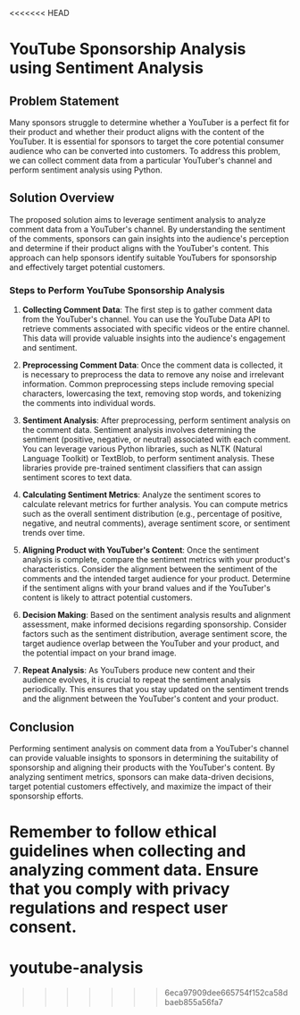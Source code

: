 <<<<<<< HEAD
# YouTube Sponsorship Analysis using Sentiment Analysis

## Problem Statement
Many sponsors struggle to determine whether a YouTuber is a perfect fit for their product and whether their product aligns with the content of the YouTuber. It is essential for sponsors to target the core potential consumer audience who can be converted into customers. To address this problem, we can collect comment data from a particular YouTuber's channel and perform sentiment analysis using Python.

## Solution Overview
The proposed solution aims to leverage sentiment analysis to analyze comment data from a YouTuber's channel. By understanding the sentiment of the comments, sponsors can gain insights into the audience's perception and determine if their product aligns with the YouTuber's content. This approach can help sponsors identify suitable YouTubers for sponsorship and effectively target potential customers.

### Steps to Perform YouTube Sponsorship Analysis

1. **Collecting Comment Data**: The first step is to gather comment data from the YouTuber's channel. You can use the YouTube Data API to retrieve comments associated with specific videos or the entire channel. This data will provide valuable insights into the audience's engagement and sentiment.

2. **Preprocessing Comment Data**: Once the comment data is collected, it is necessary to preprocess the data to remove any noise and irrelevant information. Common preprocessing steps include removing special characters, lowercasing the text, removing stop words, and tokenizing the comments into individual words.

3. **Sentiment Analysis**: After preprocessing, perform sentiment analysis on the comment data. Sentiment analysis involves determining the sentiment (positive, negative, or neutral) associated with each comment. You can leverage various Python libraries, such as NLTK (Natural Language Toolkit) or TextBlob, to perform sentiment analysis. These libraries provide pre-trained sentiment classifiers that can assign sentiment scores to text data.

4. **Calculating Sentiment Metrics**: Analyze the sentiment scores to calculate relevant metrics for further analysis. You can compute metrics such as the overall sentiment distribution (e.g., percentage of positive, negative, and neutral comments), average sentiment score, or sentiment trends over time.

5. **Aligning Product with YouTuber's Content**: Once the sentiment analysis is complete, compare the sentiment metrics with your product's characteristics. Consider the alignment between the sentiment of the comments and the intended target audience for your product. Determine if the sentiment aligns with your brand values and if the YouTuber's content is likely to attract potential customers.

6. **Decision Making**: Based on the sentiment analysis results and alignment assessment, make informed decisions regarding sponsorship. Consider factors such as the sentiment distribution, average sentiment score, the target audience overlap between the YouTuber and your product, and the potential impact on your brand image.

7. **Repeat Analysis**: As YouTubers produce new content and their audience evolves, it is crucial to repeat the sentiment analysis periodically. This ensures that you stay updated on the sentiment trends and the alignment between the YouTuber's content and your product.

## Conclusion
Performing sentiment analysis on comment data from a YouTuber's channel can provide valuable insights to sponsors in determining the suitability of sponsorship and aligning their products with the YouTuber's content. By analyzing sentiment metrics, sponsors can make data-driven decisions, target potential customers effectively, and maximize the impact of their sponsorship efforts.

Remember to follow ethical guidelines when collecting and analyzing comment data. Ensure that you comply with privacy regulations and respect user consent.
=======
# youtube-analysis
>>>>>>> 6eca97909dee665754f152ca58dbaeb855a56fa7
